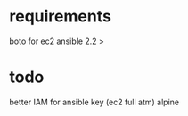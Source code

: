 # requirements

boto for ec2
ansible 2.2 >

# todo

better IAM for ansible key (ec2 full atm)
alpine
